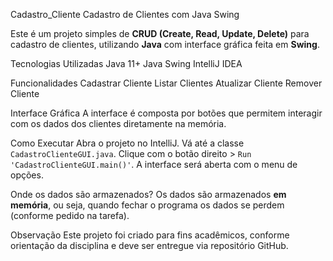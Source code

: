  Cadastro_Cliente
 Cadastro de Clientes com Java Swing

Este é um projeto simples de **CRUD (Create, Read, Update, Delete)** para cadastro de clientes, utilizando **Java** com interface gráfica feita em **Swing**.

 Tecnologias Utilizadas
 Java 11+
 Java Swing
 IntelliJ IDEA

 Funcionalidades
 Cadastrar Cliente
   Listar Clientes
   Atualizar Cliente
   Remover Cliente

 Interface Gráfica
A interface é composta por botões que permitem interagir com os dados dos clientes diretamente na memória.

 Como Executar
 Abra o projeto no IntelliJ.
 Vá até a classe `CadastroClienteGUI.java`.
 Clique com o botão direito > `Run 'CadastroClienteGUI.main()'`.
 A interface será aberta com o menu de opções.

 Onde os dados são armazenados?
Os dados são armazenados **em memória**, ou seja, quando fechar o programa os dados se perdem (conforme pedido na tarefa).

 Observação
Este projeto foi criado para fins acadêmicos, conforme orientação da disciplina e deve ser entregue via repositório GitHub.
